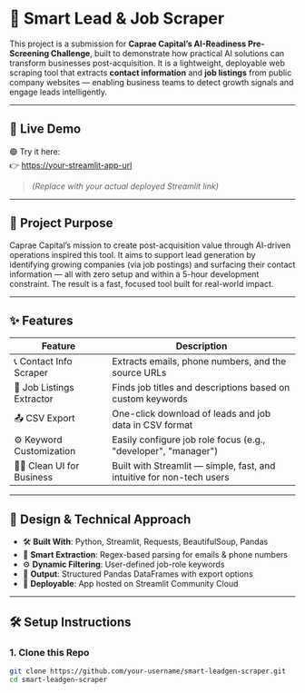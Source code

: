 # 🚀 Smart Lead & Job Scraper

This project is a submission for **Caprae Capital’s AI-Readiness Pre-Screening Challenge**, built to demonstrate how practical AI solutions can transform businesses post-acquisition. It is a lightweight, deployable web scraping tool that extracts **contact information** and **job listings** from public company websites — enabling business teams to detect growth signals and engage leads intelligently.

---

## 🔗 Live Demo

🟢 Try it here:  
👉 [https://your-streamlit-app-url](https://your-streamlit-app-url)

> *(Replace with your actual deployed Streamlit link)*

---

## 🎯 Project Purpose

Caprae Capital’s mission to create post-acquisition value through AI-driven operations inspired this tool. It aims to support lead generation by identifying growing companies (via job postings) and surfacing their contact information — all with zero setup and within a 5-hour development constraint. The result is a fast, focused tool built for real-world impact.

---

## ✨ Features

| Feature                     | Description                                                                 |
|----------------------------|-----------------------------------------------------------------------------|
| 📞 Contact Info Scraper     | Extracts emails, phone numbers, and the source URLs                         |
| 💼 Job Listings Extractor   | Finds job titles and descriptions based on custom keywords                  |
| 📤 CSV Export               | One-click download of leads and job data in CSV format                      |
| ⚙️ Keyword Customization    | Easily configure job role focus (e.g., "developer", "manager")              |
| 🧑‍💼 Clean UI for Business   | Built with Streamlit — simple, fast, and intuitive for non-tech users       |

---

## 🧠 Design & Technical Approach

- 🛠 **Built With**: Python, Streamlit, Requests, BeautifulSoup, Pandas
- 🧠 **Smart Extraction**: Regex-based parsing for emails & phone numbers
- ⚙️ **Dynamic Filtering**: User-defined job-role keywords
- 🧾 **Output**: Structured Pandas DataFrames with export options
- 🚀 **Deployable**: App hosted on Streamlit Community Cloud

---

## 🛠 Setup Instructions

### 1. Clone this Repo

```bash
git clone https://github.com/your-username/smart-leadgen-scraper.git
cd smart-leadgen-scraper
